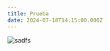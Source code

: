 ```yaml
---
title: Prueba
date: 2024-07-18T14:15:00.000Z
---
```

![sadfs](/images/uploads/anmp0419.jpg "sdfsdfs")
